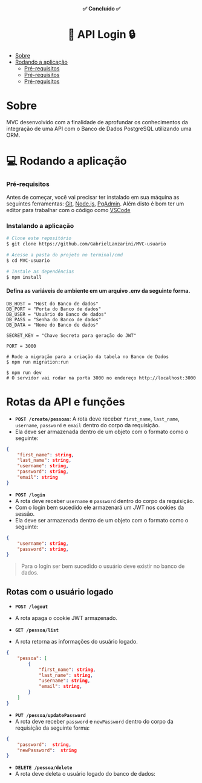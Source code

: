 <h4 align="center"> 
	✅ Concluído ✅
</h4>

<h1 align="center">
    🔑 API Login 🔒 
</h1>


<!--ts-->
   * [Sobre](#sobre)
   * [Rodando a aplicação](#rodando-a-aplicação)
   	 * [Pré-requisitos](#pré-requisitos)
   	 * [Pré-requisitos](#pré-requisitos)
   	 * [Pré-requisitos](#pré-requisitos)
<!--te-->

# Sobre
MVC desenvolvido com a finalidade de aprofundar os conhecimentos da integração de uma API com o Banco de Dados PostgreSQL utilizando uma ORM.

# 💻 Rodando a aplicação

### Pré-requisitos

Antes de começar, você vai precisar ter instalado em sua máquina as seguintes ferramentas:
[Git](https://git-scm.com), [Node.js](https://nodejs.org/en/), [PgAdmin](https://www.pgadmin.org/). 
Além disto é bom ter um editor para trabalhar com o código como [VSCode](https://code.visualstudio.com/)

### Instalando a aplicação

```bash
# Clone este repositório
$ git clone https://github.com/GabrielLanzarini/MVC-usuario

# Acesse a pasta do projeto no terminal/cmd
$ cd MVC-usuario

# Instale as dependências
$ npm install
```

#### Defina as variáveis de ambiente em um arquivo .env da seguinte forma.
```env
DB_HOST = "Host do Banco de dados"
DB_PORT = "Porta do Banco de dados"
DB_USER = "Usuário do Banco de dados" 
DB_PASS = "Senha do Banco de dados"
DB_DATA = "Nome do Banco de dados"

SECRET_KEY = "Chave Secreta para geração do JWT"

PORT = 3000
``` 

```env
# Rode a migração para a criação da tabela no Banco de Dados
$ npm run migration:run

$ npm run dev
# O servidor vai rodar na porta 3000 no endereço http://localhost:3000
```


# Rotas da API e funções 
- **`POST /create/pessoas`**: A rota deve receber `first_name`, `last_name`, `username`, `password` e `email` dentro do corpo da requisição.
- Ela deve ser armazenada dentro de um objeto com o formato como o seguinte:
```JSON
{
	"first_name": string,
	"last_name": string,
	"username": string,
	"password": string,
	"email": string
}
```

- **`POST /login`**
- A rota deve receber `username` e `password` dentro do corpo da requisição.
- Com o login bem sucedido ele armazenará um JWT nos cookies da sessão.
- Ela deve ser armazenada dentro de um objeto com o formato como o seguinte:
```JSON
{
	"username": string,
	"password": string,
}
```
>  Para o login ser bem sucedido o usuário deve existir no banco de dados.

## Rotas com o usuário logado

- **`POST /logout`**
- A rota apaga o cookie JWT armazenado.

- **`GET /pessoa/list`**
- A rota retorna as informações do usuário logado.
```JSON
{
	"pessoa": [
		{
			"first_name": string,
			"last_name": string,
			"username": string,
			"email": string,
		}
	]
}
```

- **`PUT /pessoa/updatePassword`**
- A rota deve receber `password` e `newPassword` dentro do corpo da requisição da seguinte forma:
```JSON
{
	"password":  string,
	"newPassword":  string
}
``` 
- **`DELETE /pessoa/delete`**
- A rota deve deleta o usuário logado do banco de dados:

